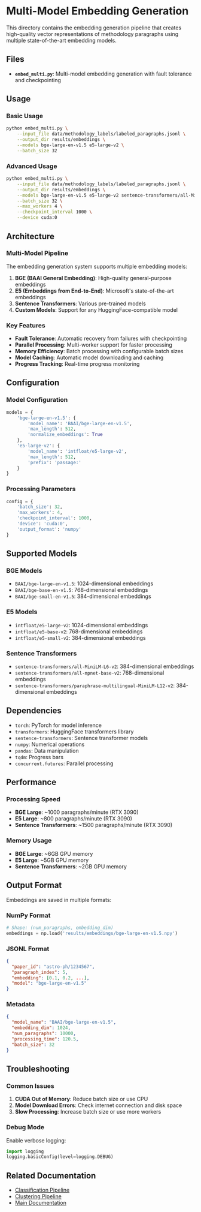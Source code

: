 # Multi-Model Embedding Generation

This directory contains the embedding generation pipeline that creates high-quality vector representations of methodology paragraphs using multiple state-of-the-art embedding models.

## Files

- **`embed_multi.py`**: Multi-model embedding generation with fault tolerance and checkpointing

## Usage

### Basic Usage

```bash
python embed_multi.py \
    --input_file data/methodology_labels/labeled_paragraphs.jsonl \
    --output_dir results/embeddings \
    --models bge-large-en-v1.5 e5-large-v2 \
    --batch_size 32
```

### Advanced Usage

```bash
python embed_multi.py \
    --input_file data/methodology_labels/labeled_paragraphs.jsonl \
    --output_dir results/embeddings \
    --models bge-large-en-v1.5 e5-large-v2 sentence-transformers/all-MiniLM-L6-v2 \
    --batch_size 32 \
    --max_workers 4 \
    --checkpoint_interval 1000 \
    --device cuda:0
```

## Architecture

### Multi-Model Pipeline

The embedding generation system supports multiple embedding models:

1. **BGE (BAAI General Embedding)**: High-quality general-purpose embeddings
2. **E5 (Embeddings from End-to-End)**: Microsoft's state-of-the-art embeddings
3. **Sentence Transformers**: Various pre-trained models
4. **Custom Models**: Support for any HuggingFace-compatible model

### Key Features

- **Fault Tolerance**: Automatic recovery from failures with checkpointing
- **Parallel Processing**: Multi-worker support for faster processing
- **Memory Efficiency**: Batch processing with configurable batch sizes
- **Model Caching**: Automatic model downloading and caching
- **Progress Tracking**: Real-time progress monitoring

## Configuration

### Model Configuration

```python
models = {
    'bge-large-en-v1.5': {
        'model_name': 'BAAI/bge-large-en-v1.5',
        'max_length': 512,
        'normalize_embeddings': True
    },
    'e5-large-v2': {
        'model_name': 'intfloat/e5-large-v2',
        'max_length': 512,
        'prefix': 'passage:'
    }
}
```

### Processing Parameters

```python
config = {
    'batch_size': 32,
    'max_workers': 4,
    'checkpoint_interval': 1000,
    'device': 'cuda:0',
    'output_format': 'numpy'
}
```

## Supported Models

### BGE Models
- `BAAI/bge-large-en-v1.5`: 1024-dimensional embeddings
- `BAAI/bge-base-en-v1.5`: 768-dimensional embeddings
- `BAAI/bge-small-en-v1.5`: 384-dimensional embeddings

### E5 Models
- `intfloat/e5-large-v2`: 1024-dimensional embeddings
- `intfloat/e5-base-v2`: 768-dimensional embeddings
- `intfloat/e5-small-v2`: 384-dimensional embeddings

### Sentence Transformers
- `sentence-transformers/all-MiniLM-L6-v2`: 384-dimensional embeddings
- `sentence-transformers/all-mpnet-base-v2`: 768-dimensional embeddings
- `sentence-transformers/paraphrase-multilingual-MiniLM-L12-v2`: 384-dimensional embeddings

## Dependencies

- `torch`: PyTorch for model inference
- `transformers`: HuggingFace transformers library
- `sentence-transformers`: Sentence transformer models
- `numpy`: Numerical operations
- `pandas`: Data manipulation
- `tqdm`: Progress bars
- `concurrent.futures`: Parallel processing

## Performance

### Processing Speed

- **BGE Large**: ~1000 paragraphs/minute (RTX 3090)
- **E5 Large**: ~800 paragraphs/minute (RTX 3090)
- **Sentence Transformers**: ~1500 paragraphs/minute (RTX 3090)

### Memory Usage

- **BGE Large**: ~6GB GPU memory
- **E5 Large**: ~5GB GPU memory
- **Sentence Transformers**: ~2GB GPU memory

## Output Format

Embeddings are saved in multiple formats:

### NumPy Format
```python
# Shape: (num_paragraphs, embedding_dim)
embeddings = np.load('results/embeddings/bge-large-en-v1.5.npy')
```

### JSONL Format
```json
{
  "paper_id": "astro-ph/1234567",
  "paragraph_index": 5,
  "embedding": [0.1, 0.2, ...],
  "model": "bge-large-en-v1.5"
}
```

### Metadata
```json
{
  "model_name": "BAAI/bge-large-en-v1.5",
  "embedding_dim": 1024,
  "num_paragraphs": 10000,
  "processing_time": 120.5,
  "batch_size": 32
}
```

## Troubleshooting

### Common Issues

1. **CUDA Out of Memory**: Reduce batch size or use CPU
2. **Model Download Errors**: Check internet connection and disk space
3. **Slow Processing**: Increase batch size or use more workers

### Debug Mode

Enable verbose logging:
```python
import logging
logging.basicConfig(level=logging.DEBUG)
```

## Related Documentation

- [Classification Pipeline](../classification/README.md)
- [Clustering Pipeline](../clustering/README.md)
- [Main Documentation](../docs/)
